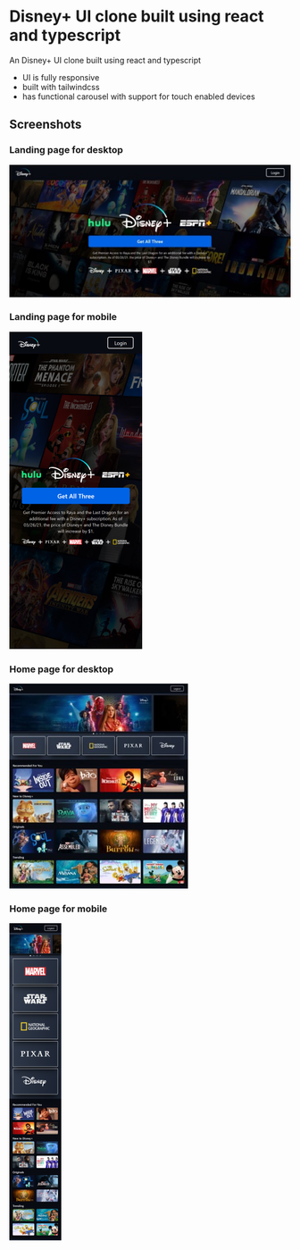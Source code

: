 
#  Disney+ UI clone built using react and typescript

An Disney+  UI clone built using react and typescript  
- UI is fully responsive
- built with tailwindcss
- has functional carousel with support for touch enabled devices



## Screenshots


### Landing page for desktop
![desktop landing page](https://github.com/reevan-manglore/react-disney-ui-clone/blob/master/readme/landing-page-desktop.jpeg?raw=true)

### Landing page for mobile
![mobile landing page](https://github.com/reevan-manglore/react-disney-ui-clone/blob/master/readme/landing-page-mobile.png?raw=true)


### Home page for desktop
![desktop landing page](https://github.com/reevan-manglore/react-disney-ui-clone/blob/master/readme/home-page-desktop.jpeg?raw=true)

### Home page for mobile
![mobile landing page](https://github.com/reevan-manglore/react-disney-ui-clone/blob/master/readme/home-page-mobile.png?raw=true)

